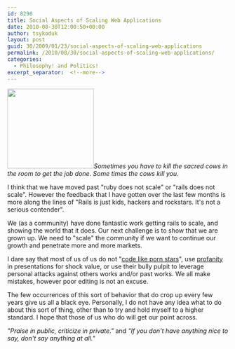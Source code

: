 ```yaml
---
id: 8290
title: Social Aspects of Scaling Web Applications
date: 2010-08-30T12:00:50+00:00
author: tsykoduk
layout: post
guid: 30/2009/01/23/social-aspects-of-scaling-web-applications
permalink: /2010/08/30/social-aspects-of-scaling-web-applications/
categories:
  - Philosophy! and Politics!
excerpt_separator:  <!--more-->
---
```

<a href="http://greg.nokes.name/wp-content/uploads/2009/06/padlocks_thumbnail.png"><img class="size-full wp-image-15340 alignright" title="padlocks_thumbnail" src="http://greg.nokes.name/wp-content/uploads/2009/06/padlocks_thumbnail.png" alt="" width="197" height="182" /></a><em>Sometimes you have to kill the sacred cows in the room to get the job done. Some times the cows kill you.</em>
<!--more-->
I think that we have moved past "ruby does not scale" or "rails does not scale". However the feedback that I have gotten over the last few months is more along the lines of "Rails is just kids, hackers and rockstars. It's not a serious contender".

We (as a community) have done fantastic work getting rails to scale, and showing the world that it does. Our next challenge is to show that we are grown up. We need to "scale" the community if we want to continue our growth and penetrate more and more markets.

<!--more-->

I dare say that most of us of us do not "<a href="http://theworkinggeek.com/2009/06/dirty-presentations-xkcd-and-the-perils-of-140-cha.html">code like porn stars</a>", use <a href="http://www.loudthinking.com/posts/15-potty-mouths">profanity</a> in presentations for shock value, or use their bully pulpit to leverage personal attacks against others works and/or past works. We all make mistakes, however poor editing is not an excuse.

The few occurrences of this sort of behavior that do crop up every few years give us all a black eye. Personally, I do not have any idea what to do about this sort of thing, other than to try and hold myself to a higher standard. I hope that those of us who do will get our point across.

<em>"Praise in public, criticize in private."</em> and <em>"If you don't have anything nice to say, don't say anything at all."</em>